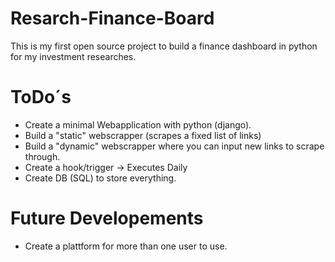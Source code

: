 # Resarch-Finance-Board
This is my first open source project to build a finance dashboard in python for my investment researches.

# ToDo´s
- Create a minimal Webapplication with python (django).
- Build a "static" webscrapper (scrapes a fixed list of links)
- Build a "dynamic" webscrapper where you can input new links to scrape through.
- Create a hook/trigger -> Executes Daily
- Create DB (SQL) to store everything.

# Future Developements

- Create a plattform for more than one user to use.
